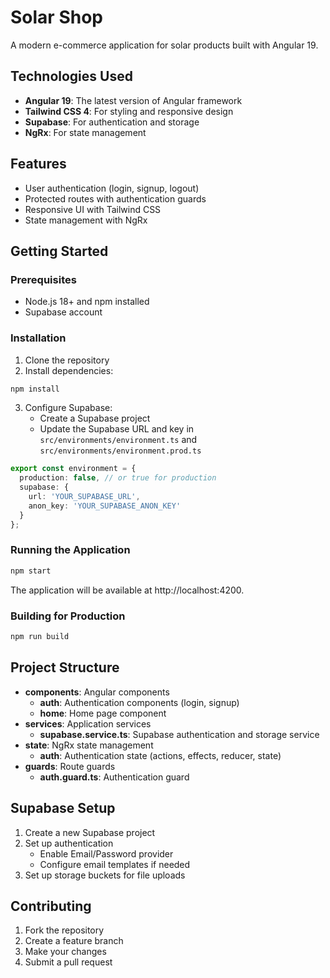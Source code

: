 # Solar Shop

A modern e-commerce application for solar products built with Angular 19.

## Technologies Used

- **Angular 19**: The latest version of Angular framework
- **Tailwind CSS 4**: For styling and responsive design
- **Supabase**: For authentication and storage
- **NgRx**: For state management

## Features

- User authentication (login, signup, logout)
- Protected routes with authentication guards
- Responsive UI with Tailwind CSS
- State management with NgRx

## Getting Started

### Prerequisites

- Node.js 18+ and npm installed
- Supabase account

### Installation

1. Clone the repository
2. Install dependencies:
```bash
npm install
```

3. Configure Supabase:
   - Create a Supabase project
   - Update the Supabase URL and key in `src/environments/environment.ts` and `src/environments/environment.prod.ts`

```typescript
export const environment = {
  production: false, // or true for production
  supabase: {
    url: 'YOUR_SUPABASE_URL',
    anon_key: 'YOUR_SUPABASE_ANON_KEY'
  }
};
```

### Running the Application

```bash
npm start
```

The application will be available at http://localhost:4200.

### Building for Production

```bash
npm run build
```

## Project Structure

- **components**: Angular components
  - **auth**: Authentication components (login, signup)
  - **home**: Home page component
- **services**: Application services
  - **supabase.service.ts**: Supabase authentication and storage service
- **state**: NgRx state management
  - **auth**: Authentication state (actions, effects, reducer, state)
- **guards**: Route guards
  - **auth.guard.ts**: Authentication guard

## Supabase Setup

1. Create a new Supabase project
2. Set up authentication
   - Enable Email/Password provider
   - Configure email templates if needed
3. Set up storage buckets for file uploads

## Contributing

1. Fork the repository
2. Create a feature branch
3. Make your changes
4. Submit a pull request
